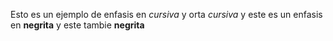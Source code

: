 Esto es un ejemplo de enfasis en *cursiva* y orta _cursiva_
y este es un enfasis en **negrita** y este tambie __negrita__
